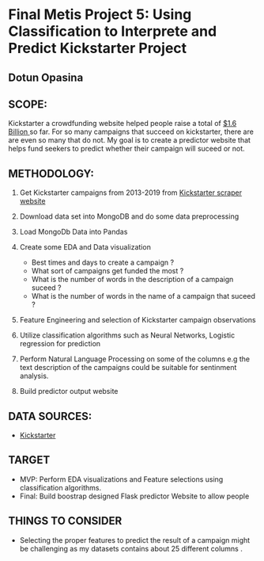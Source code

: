 # Final Metis  Project 5: Using Classification to Interprete and Predict Kickstarter Project 
## Dotun Opasina 

## SCOPE:

Kickstarter a crowdfunding website helped people raise a total of [$1.6 Billion ](https://www.cbsnews.com/news/inside-kickstarter-crowdfunding-ideas-that-fail-to-materialize/) so far. For so many campaigns that succeed on kickstarter, there are are even so many that do not. My goal is to create a predictor website that helps fund seekers to predict whether their campaign will suceed or not.

## METHODOLOGY:
1. Get Kickstarter campaigns from 2013-2019 from [Kickstarter scraper website](https://webrobots.io/kickstarter-datasets/) <br>
2. Download data set into MongoDB and do some data preprocessing <br>
3. Load MongoDb Data into Pandas<br>
4. Create some EDA and Data visualization <br>
   - Best times and days to create a campaign ? <br>
   - What sort of campaigns get funded the most ? <br>
   - What is the number of words in the description of a campaign suceed ? <br>
   - What is the number of words in the name of a campaign that suceed ? <br>

5. Feature Engineering and selection of Kickstarter campaign observations <br>
6. Utilize classification algorithms such as Neural Networks, Logistic regression for prediction<br>
7. Perform Natural Language Processing on some of the columns e.g the text description of the campaigns could be suitable for sentinment analysis.<br>
8. Build predictor output website <br>

## DATA SOURCES:
-  [Kickstarter](https://webrobots.io/kickstarter-datasets/) <br>

## TARGET
- MVP: Perform EDA visualizations and Feature selections using classification algorithms.
- Final: Build boostrap designed Flask predictor Website to allow people


## THINGS TO CONSIDER
- Selecting the proper features to predict the result of a campaign might be challenging as my datasets contains about 25 different columns .


